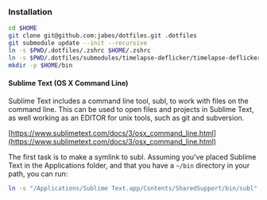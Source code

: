 ### Installation

```bash
cd $HOME
git clone git@github.com:jabes/dotfiles.git .dotfiles
git submodule update --init --recursive
ln -s $PWD/.dotfiles/.zshrc $HOME/.zshrc
ln -s $PWD/.dotfiles/submodules/timelapse-deflicker/timelapse-deflicker.pl $PWD/.dotfiles/bin/scripts/timelapse-deflicker.pl
mkdir -p $HOME/bin
```

#### Sublime Text (OS X Command Line)

Sublime Text includes a command line tool, subl, to work with files on the command line.
This can be used to open files and projects in Sublime Text, as well working as an EDITOR for unix tools, such as git and subversion.

[https://www.sublimetext.com/docs/3/osx_command_line.html](https://www.sublimetext.com/docs/3/osx_command_line.html)

The first task is to make a symlink to subl.
Assuming you've placed Sublime Text in the Applications folder, and that you have a `~/bin` directory in your path, you can run:

```bash
ln -s "/Applications/Sublime Text.app/Contents/SharedSupport/bin/subl" ~/bin/subl
```
